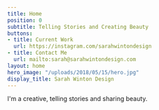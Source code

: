 ```yaml
---
title: Home
position: 0
subtitle: Telling Stories and Creating Beauty
buttons:
- title: Current Work
  url: https://instagram.com/sarahwintondesign
- title: Contact Me
  url: mailto:sarah@sarahwintondesign.com
layout: home
hero_image: "/uploads/2018/05/15/hero.jpg"
display_title: Sarah Winton Design
---
```


I'm a creative, telling stories and sharing beauty.
